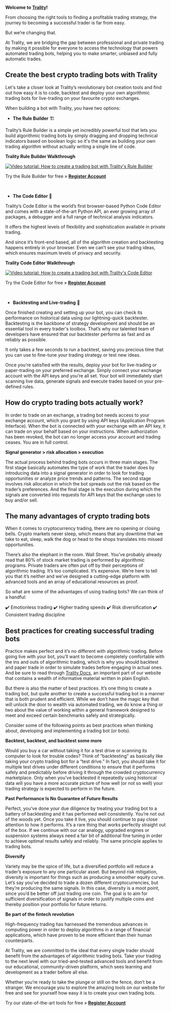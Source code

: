 **Welcome to** [**Trality**](https://www.trality.com)**!**

From choosing the right tools to finding a profitable trading strategy, the journey to becoming a successful trader is far from easy.

But we’re changing that.

At Trality, we are bridging the gap between professional and private trading by making it possible for everyone to access the technology that powers automated trading bots, helping you to make smarter, unbiased and fully automatic trades.

<h2>Create the best crypto trading bots with Trality</h2>

Let's take a closer look at Trality’s revolutionary bot creation tools and find out how easy it is to code, backtest and deploy your own algorithmic trading bots for live-trading on your favourite crypto exchanges.

When building a bot with Trality, you have two options:

- **The Rule Builder** 🏗

Trality’s Rule Builder is a simple yet incredibly powerful tool that lets you build algorithmic trading bots by simply dragging and dropping technical indicators based on boolean logic so it's the same as building your own trading algorithm without actually writing a single line of code.

**Trality Rule Builder Walkthrough**

[![Video tutorial: How to create a trading bot with Trality's Rule Builder](https://www.trality.com/blog/content/images/2021/04/rb-github.jpg)](https://www.youtube.com/watch?v=ugtCnc-wW7s)

Try the Rule Builder for free » [**Register Account**](https://auth.trality.com/#/signup)

<br>

- **The Code Editor** 🐍

Trality’s Code Editor is the world’s first browser-based Python Code Editor and comes with a state-of-the-art Python API, an ever growing array of packages, a debugger and a full range of technical analysis indicators.

It offers the highest levels of flexibility and sophistication available in private trading.

And since it’s front-end based, all of the algorithm creation and backtesting happens entirely in your browser. Even we can’t see your trading ideas, which ensures maximum levels of privacy and security.

**Trality Code Editor Walkthrough**

[![Video tutorial: How to create a trading bot with Trality's Code Editor](https://img.youtube.com/vi/IO6lM4AxwEk/0.jpg)](https://www.youtube.com/watch?v=IO6lM4AxwEk)

Try the Code Editor for free » [**Register Account**](https://auth.trality.com/#/signup)

<br>

- **Backtesting and Live-trading** 🚀

Once finished creating and setting up your bot, you can check its performance on historical data using our lightning-quick backtester. Backtesting is the backbone of strategy development and should be an essential tool in every trader's toolbox. That’s why our talented team of developers have ensured that our backtester performs as fast and as reliably as possible.

It only takes a few seconds to run a backtest, saving you precious time that you can use to fine-tune your trading strategy or test new ideas.

Once you’re satisfied with the results, deploy your bot for live-trading or paper-trading on your preferred exchange. Simply connect your exchange account with the API keys and you’re all set. Your bot will immediately start scanning live data, generate signals and execute trades based on your pre-defined rules.

<h2>How do crypto trading bots actually work?</h2>

In order to trade on an exchange, a trading bot needs access to your exchange account, which you grant by using API keys (Application Program Interface). When the bot is connected with your exchange with an API key, it can trade on your behalf based on your instructions. When authorization has been revoked, the bot can no longer access your account and trading ceases. You are in full control.

**Signal generator > risk allocation > execution**

The actual process behind trading bots occurs in three main stages. The first stage basically automates the type of work that the trader does by introducing data into a signal generator in order to look for trading opportunities or analyze price trends and patterns. The second stage involves risk allocation in which the bot spreads out the risk based on the trader’s preferences. And the final stage is the execution during which the signals are converted into requests for API keys that the exchange uses to buy and/or sell.

<h2>The many advantages of crypto trading bots</h2>

When it comes to cryptocurrency trading, there are no opening or closing bells. Crypto markets never sleep, which means that any downtime that we take to eat, sleep, walk the dog or head to the shops translates into missed opportunities.

There’s also the elephant in the room. Wall Street. You’ve probably already read that 80% of stock market trading is performed by algorithmic programs. Private traders are often put off by their perceptions of algorithmic trading. It’s too complicated. It’s expensive. We’re here to tell you that it’s neither and we’ve designed a cutting-edge platform with advanced tools and an array of educational resources as proof.

So what are some of the advantages of using trading bots? We can think of a handful:

✔️ Emotionless trading
✔️ Higher trading speeds
✔️ Risk diversification
✔️ Consistent trading discipline

<h2>Best practices for creating successful trading bots</h2>

Practice makes perfect and it’s no different with algorithmic trading. Before going live with your bot, you’ll want to become completely comfortable with the ins and outs of algorithmic trading, which is why you should backtest and paper trade in order to simulate trades before engaging in actual ones. And be sure to read through [Trality Docs](https://docs.trality.com), an important part of our website that contains a wealth of informative material written in plain English.

But there is also the matter of best practices. It’s one thing to create a trading bot, but quite another to create a successful trading bot in a manner that is both prudent and efficient. While we don’t have the magic key that will unlock the door to wealth via automated trading, we do know a thing or two about the value of working within a general framework designed to meet and exceed certain benchmarks safely and strategically.

Consider some of the following points as best practices when thinking about, developing and implementing a trading bot (or bots).

**Backtest, backtest, and backtest some more**

Would you buy a car without taking it for a test drive or scanning its computer to look for trouble codes? Think of “backtesting” as basically like taking your crypto trading bot for a “test drive.” In fact, you should take it for multiple test drives under different conditions to ensure that it performs safely and predictably before driving it through the crowded cryptocurrency marketplace. Only when you’ve backtested it repeatedly using historical data will you have a more accurate picture of how well (or not so well) your trading strategy is expected to perform in the future.

**Past Performance Is No Guarantee of Future Results**

Perfect, you’ve done your due diligence by treating your trading bot to a battery of backtesting and it has performed well consistently. You’re not out of the woods yet. Once you take it live, you should continue to pay close attention to how it performs. It’s a rare thing that works perfectly straight out of the box. If we continue with our car analogy, upgraded engines or suspension systems always need a fair bit of additional fine tuning in order to achieve optimal results safely and reliably. The same principle applies to trading bots.

**Diversify**

Variety may be the spice of life, but a diversified portfolio will reduce a trader’s exposure to any one particular asset. But beyond risk mitigation, diversity is important for things such as producing a smoother equity curve. Let’s say you’ve decided to trade a dozen different cryptocurrencies, but they’re producing the same signals. In this case, diversity is a moot point, since you’d be better off just trading one coin. The goal is to aim for sufficient diversification of signals in order to justify multiple coins and thereby position your portfolio for future returns.

**Be part of the fintech revolution**

High-frequency trading has harnessed the tremendous advances in computing power in order to deploy algorithms in a range of financial applications, which have proven to be more efficient than their human counterparts.

At Trality, we are committed to the ideal that every single trader should benefit from the advantages of algorithmic trading bots. Take your trading to the next level with our tried-and-tested advanced tools and benefit from our educational, community-driven platform, which sees learning and development as a trader before all else.

Whether you’re ready to take the plunge or still on the fence, don’t be a stranger. We encourage you to explore the amazing tools on our website for free and see for yourself how easy it is to create your own trading bots.

Try our state-of-the-art tools for free » [**Register Account**](https://auth.trality.com/#/signup)
